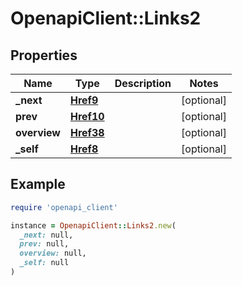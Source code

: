 # OpenapiClient::Links2

## Properties

| Name | Type | Description | Notes |
| ---- | ---- | ----------- | ----- |
| **_next** | [**Href9**](Href9.md) |  | [optional] |
| **prev** | [**Href10**](Href10.md) |  | [optional] |
| **overview** | [**Href38**](Href38.md) |  | [optional] |
| **_self** | [**Href8**](Href8.md) |  | [optional] |

## Example

```ruby
require 'openapi_client'

instance = OpenapiClient::Links2.new(
  _next: null,
  prev: null,
  overview: null,
  _self: null
)
```

